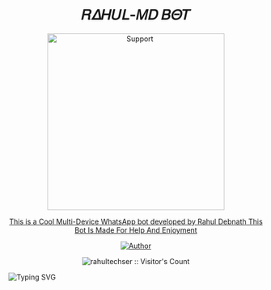 <h1 align="center">    𝑅𝛥𝛨𝑈𝐿-𝛭𝐷 𝐵𝛩𝑇
</h1>
<p align="center"> 
  
</p>
<p align="center">
  <a href="https://youtube.com/@rahultech009?si=D5gr9mZ0Qqp_FasQ">
    <img alt=Support height="350" src="https://telegra.ph/file/3569f630b0ca83652b49e.jpg"> 
    </p>

  
<p align="center"> This is a Cool Multi-Device WhatsApp bot developed by Rahul Debnath This Bot Is Made For Help And Enjoyment
 
  </a>
</p>
<p align="center">
<a href="https://github.com/rahultechser"><img title="Author" src="https://img.shields.io/badge/OWNER-RAHUL_DEBNATH-black?style=for-the-badge&logo=github"></a>
<p/>

<p align="center"><img src="https://profile-counter.glitch.me/{RAHUL-MD}/count.svg" alt="rahultechser :: Visitor's Count" /></p>

![Typing SVG](https://readme-typing-svg.demolab.com?font=Ribeye&size=50&pause=1000&color=3F00FF&center=true&width=900&height=100&lines=This-Is%20RAHUL-MD;%20Multi-Device%20WhatsApp%20Bot;%20Create%20By%20RAHUL%20DEBNATH)
<p align="center">
